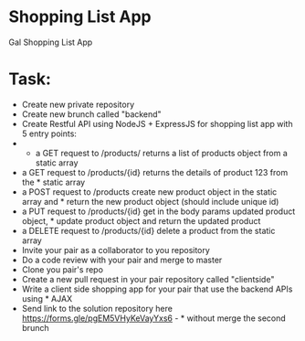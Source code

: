 # Shopping List App
 Gal Shopping List App

# Task:
* Create new private repository
* Create new brunch called "backend"
* Create Restful API using NodeJS + ExpressJS for shopping list app with 5 entry points:
*  * a GET request to /products/ returns a list of products object from a static array
* a GET request to /products/{id} returns the details of product 123 from the * static array
* a POST request to /products create new product object in the static array and * return the new product object (should include unique id)
* a PUT request to /products/{id} get in the body params updated product object, * update product object and return the updated product
* a DELETE request to /products/{id} delete a product from the static array
* Invite your pair as a collaborator to you repository
* Do a code review with your pair and merge to master
* Clone you pair's repo
* Create a new pull request in your pair repository called "clientside"
* Write a client side shopping app for your pair that use the backend APIs using * AJAX
* Send link to the solution repository here https://forms.gle/pgEM5VHyKeVayYxs6 - * without merge the second brunch
